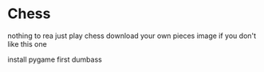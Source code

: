 # Chess

nothing to rea
just play chess
 download your own pieces image if you don't like this one

 install pygame first dumbass
